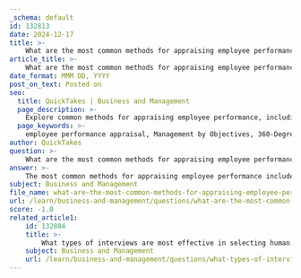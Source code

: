 ```yaml
---
_schema: default
id: 132813
date: 2024-12-17
title: >-
    What are the most common methods for appraising employee performance?
article_title: >-
    What are the most common methods for appraising employee performance?
date_format: MMM DD, YYYY
post_on_text: Posted on
seo:
  title: QuickTakes | Business and Management
  page_description: >-
    Explore common methods for appraising employee performance, including Management by Objectives, 360-Degree Feedback, and more, highlighting their unique advantages and approaches.
  page_keywords: >-
    employee performance appraisal, Management by Objectives, 360-Degree Feedback, Self-Assessment, Rating Scales Method, Graphic Rating Scale, Continuous Feedback, Annual Performance Reviews, performance evaluation techniques, workplace feedback methods
author: QuickTakes
question: >-
    What are the most common methods for appraising employee performance?
answer: >-
    The most common methods for appraising employee performance include a variety of structured approaches that help organizations evaluate employee contributions effectively. Here are some of the key methods:\n\n1. **Management by Objectives (MBO)**: This method focuses on setting specific, measurable goals for employees. Performance is evaluated based on the achievement of these goals, fostering alignment between individual objectives and organizational goals.\n\n2. **360-Degree Feedback**: This comprehensive approach gathers performance feedback from multiple sources, including supervisors, peers, subordinates, and sometimes even customers. This method provides a well-rounded view of an employee's performance and behavior in the workplace.\n\n3. **Self-Assessment**: In this method, employees evaluate their own performance, reflecting on their achievements, strengths, weaknesses, and areas for improvement. This encourages self-awareness and accountability among employees.\n\n4. **Rating Scales Method**: This straightforward technique involves using a rating scale (often from 1 to 10) to assess various aspects of an employee's performance. It provides a quantifiable measure that can be easily analyzed.\n\n5. **Graphic Rating Scale**: Similar to the rating scales method, this approach uses a visual representation to rate employee performance on specific criteria, allowing for a quick overview of performance levels.\n\n6. **Continuous Feedback**: This modern approach emphasizes ongoing feedback rather than relying solely on annual reviews. It encourages regular check-ins and discussions about performance, which can lead to timely adjustments and improvements.\n\n7. **Annual Performance Reviews**: Traditional annual reviews are formal evaluations conducted once a year to assess an employee’s performance over the past year. They typically involve feedback, goal setting, and discussions about areas for development.\n\nEach of these methods has its unique advantages and can be chosen based on the specific needs of the organization and its workforce. Combining multiple evaluation methods can also provide a more holistic understanding of employee performance, ensuring that feedback is comprehensive and constructive.
subject: Business and Management
file_name: what-are-the-most-common-methods-for-appraising-employee-performance.md
url: /learn/business-and-management/questions/what-are-the-most-common-methods-for-appraising-employee-performance
score: -1.0
related_article1:
    id: 132804
    title: >-
        What types of interviews are most effective in selecting human resources?
    subject: Business and Management
    url: /learn/business-and-management/questions/what-types-of-interviews-are-most-effective-in-selecting-human-resources
---
```


&nbsp;